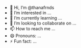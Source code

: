 - 👋 Hi, I’m @thanafrnds
- 👀 I’m interested in ...
- 🌱 I’m currently learning ...
- 💞️ I’m looking to collaborate on ...
- 📫 How to reach me ...
- 😄 Pronouns: ...
- ⚡ Fun fact: ...

<!---
thanafrnds/thanafrnds is a ✨ special ✨ repository because its `README.md` (this file) appears on your GitHub profile.
You can click the Preview link to take a look at your changes.
--->
